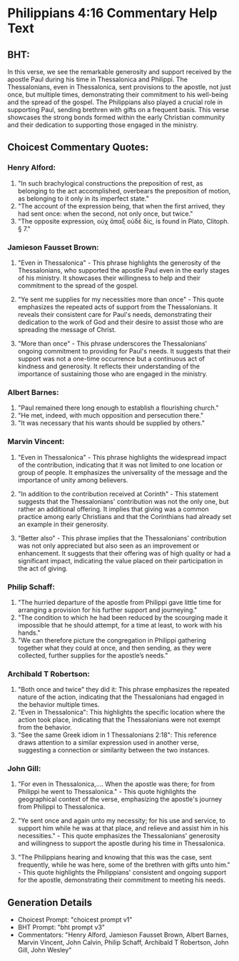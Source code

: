 # Philippians 4:16 Commentary Help Text

## BHT:
In this verse, we see the remarkable generosity and support received by the apostle Paul during his time in Thessalonica and Philippi. The Thessalonians, even in Thessalonica, sent provisions to the apostle, not just once, but multiple times, demonstrating their commitment to his well-being and the spread of the gospel. The Philippians also played a crucial role in supporting Paul, sending brethren with gifts on a frequent basis. This verse showcases the strong bonds formed within the early Christian community and their dedication to supporting those engaged in the ministry.

## Choicest Commentary Quotes:
### Henry Alford:
1. "In such brachylogical constructions the preposition of rest, as belonging to the act accomplished, overbears the preposition of motion, as belonging to it only in its imperfect state." 
2. "The account of the expression being, that when the first arrived, they had sent once: when the second, not only once, but twice."
3. "The opposite expression, οὐχ ἅπαξ οὐδὲ δίς, is found in Plato, Clitoph. § 7."

### Jamieson Fausset Brown:
1. "Even in Thessalonica" - This phrase highlights the generosity of the Thessalonians, who supported the apostle Paul even in the early stages of his ministry. It showcases their willingness to help and their commitment to the spread of the gospel.

2. "Ye sent me supplies for my necessities more than once" - This quote emphasizes the repeated acts of support from the Thessalonians. It reveals their consistent care for Paul's needs, demonstrating their dedication to the work of God and their desire to assist those who are spreading the message of Christ.

3. "More than once" - This phrase underscores the Thessalonians' ongoing commitment to providing for Paul's needs. It suggests that their support was not a one-time occurrence but a continuous act of kindness and generosity. It reflects their understanding of the importance of sustaining those who are engaged in the ministry.

### Albert Barnes:
1. "Paul remained there long enough to establish a flourishing church."
2. "He met, indeed, with much opposition and persecution there."
3. "It was necessary that his wants should be supplied by others."

### Marvin Vincent:
1. "Even in Thessalonica" - This phrase highlights the widespread impact of the contribution, indicating that it was not limited to one location or group of people. It emphasizes the universality of the message and the importance of unity among believers.

2. "In addition to the contribution received at Corinth" - This statement suggests that the Thessalonians' contribution was not the only one, but rather an additional offering. It implies that giving was a common practice among early Christians and that the Corinthians had already set an example in their generosity.

3. "Better also" - This phrase implies that the Thessalonians' contribution was not only appreciated but also seen as an improvement or enhancement. It suggests that their offering was of high quality or had a significant impact, indicating the value placed on their participation in the act of giving.

### Philip Schaff:
1. "The hurried departure of the apostle from Philippi gave little time for arranging a provision for his further support and journeying." 
2. "The condition to which he had been reduced by the scourging made it impossible that he should attempt, for a time at least, to work with his hands." 
3. "We can therefore picture the congregation in Philippi gathering together what they could at once, and then sending, as they were collected, further supplies for the apostle’s needs."

### Archibald T Robertson:
1. "Both once and twice" they did it: This phrase emphasizes the repeated nature of the action, indicating that the Thessalonians had engaged in the behavior multiple times.
2. "Even in Thessalonica": This highlights the specific location where the action took place, indicating that the Thessalonians were not exempt from the behavior.
3. "See the same Greek idiom in 1 Thessalonians 2:18": This reference draws attention to a similar expression used in another verse, suggesting a connection or similarity between the two instances.

### John Gill:
1. "For even in Thessalonica,.... When the apostle was there; for from Philippi he went to Thessalonica." - This quote highlights the geographical context of the verse, emphasizing the apostle's journey from Philippi to Thessalonica.

2. "Ye sent once and again unto my necessity; for his use and service, to support him while he was at that place, and relieve and assist him in his necessities." - This quote emphasizes the Thessalonians' generosity and willingness to support the apostle during his time in Thessalonica.

3. "The Philippians hearing and knowing that this was the case, sent frequently, while he was here, some of the brethren with gifts unto him." - This quote highlights the Philippians' consistent and ongoing support for the apostle, demonstrating their commitment to meeting his needs.


## Generation Details
- Choicest Prompt: "choicest prompt v1"
- BHT Prompt: "bht prompt v3"
- Commentators: "Henry Alford, Jamieson Fausset Brown, Albert Barnes, Marvin Vincent, John Calvin, Philip Schaff, Archibald T Robertson, John Gill, John Wesley"
